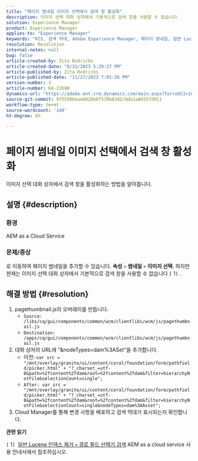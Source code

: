 ```yaml
---
title: "페이지 썸네일 이미지 선택에서 검색 창 활성화"
description: 이미지 선택 대화 상자에서 기본적으로 검색 창을 사용할 수 없습니다.
solution: Experience Manager
product: Experience Manager
applies-to: "Experience Manager"
keywords: "KCS, 검색 막대, Adobe Experience Manager, 페이지 썸네일, 일반 Lucene 인덱스"
resolution: Resolution
internal-notes: null
bug: false
article-created-by: Zita Rodricks
article-created-date: "8/31/2023 5:28:27 PM"
article-published-by: Zita Rodricks
article-published-date: "11/27/2023 7:01:26 PM"
version-number: 3
article-number: KA-22690
dynamics-url: "https://adobe-ent.crm.dynamics.com/main.aspx?forceUCI=1&pagetype=entityrecord&etn=knowledgearticle&id=ec0c2ac5-2348-ee11-be6d-6045bd0061cb"
source-git-commit: 975550beae6020b6f539b83d2c9da1a8d357d911
workflow-type: tm+mt
source-wordcount: '149'
ht-degree: 8%

---
```


# 페이지 썸네일 이미지 선택에서 검색 창 활성화


이미지 선택 대화 상자에서 검색 창을 활성화하는 방법을 알아봅니다.

## 설명 {#description}


### 환경

AEM as a Cloud Service

### 문제/증상

로 이동하여 페이지 썸네일을 추가할 수 있습니다. <b>속성</b> `>`  <b>썸네일</b> `>`  <b>이미지 선택</b>. 하지만 현재는 이미지 선택 대화 상자에서 기본적으로 검색 창을 사용할 수 없습니다 `[` 1`]` .






## 해결 방법 {#resolution}


1. pagethumbnail.js의 오버레이를 만듭니다.
   - `Source: /libs/cq/gui/components/common/wcm/clientlibs/wcm/js/pagethumbnail.js`
   - `Destination: /apps/cq/gui/components/common/wcm/clientlibs/wcm/js/pagethumbnail.js`
2. 대화 상자의 URL에 &quot;&amp;nodeTypes=dam%3ASet&quot;을 추가합니다.
   - 이전: `var src = "/mnt/overlay/granite/ui/content/coral/foundation/form/pathfield/picker.html" + "?_charset_=utf-8&path=%2fcontent%2fdam&root=%2fcontent%2fdam&filter=hierarchyNotFile&selectionCount=single";`
   - `After: var src = "/mnt/overlay/granite/ui/content/coral/foundation/form/pathfield/picker.html" + "?_charset_=utf-8&path=%2fcontent%2fdam&root=%2fcontent%2fdam&filter=hierarchyNotFile&selectionCount=single&nodeTypes=dam%3AAsset";`
3. Cloud Manager를 통해 변경 사항을 배포하고 검색 막대가 표시되는지 확인합니다.




<b>관련 읽기</b>

`[` 1`]`  [일반 Lucene 인덱스 제거 `>`  경로 필드 선택기 검색](https://experienceleague.adobe.com/docs/experience-manager-cloud-service/content/operations/removal-generic-lucene-index.html?lang=en#author-instance) AEM as a cloud service 사용 안내서에서 참조하십시오.
